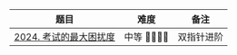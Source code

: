 | 题目 | 难度            | 备注    | 
|------|---------------|-------|
|  [2024. 考试的最大困扰度](https://leetcode-cn.com/problems/maximize-the-confusion-of-an-exam/)        | 中等 🤩🤩🤩🤩 | 双指针进阶 |
